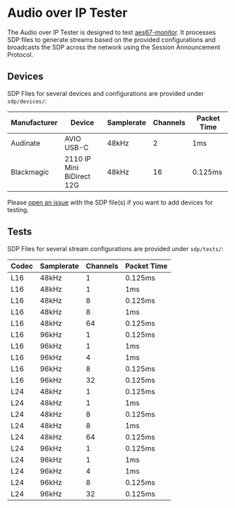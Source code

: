 # Audio over IP Tester
The Audio over IP Tester is designed to test [aes67-monitor](https://github.com/philhartung/aes67-monitor). It processes SDP files to generate streams based on the provided configurations and broadcasts the SDP across the network using the Session Announcement Protocol.


## Devices
SDP Files for several devices and configurations are provided under `sdp/devices/`:

| Manufacturer | Device                      | Samplerate | Channels | Packet Time |
|--------------|-----------------------------|------------|----------|-------------|
| Audinate     | AVIO USB-C                  | 48kHz      | 2        | 1ms         |
| Blackmagic   | 2110 IP Mini BiDirect 12G   | 48kHz      | 16       | 0.125ms     |

Please [open an issue](https://github.com/philhartung/aoip-tester/issues/new) with the SDP file(s) if you want to add devices for testing.

## Tests
SDP Files for several stream configurations are provided under `sdp/tests/`:

| Codec | Samplerate | Channels | Packet Time |
|-------|------------|----------|-------------|
| L16   | 48kHz      | 1        | 0.125ms     |
| L16   | 48kHz      | 1        | 1ms         |
| L16   | 48kHz      | 8        | 0.125ms     |
| L16   | 48kHz      | 8        | 1ms         |
| L16   | 48kHz      | 64       | 0.125ms     |
| L16   | 96kHz      | 1        | 0.125ms     |
| L16   | 96kHz      | 1        | 1ms         |
| L16   | 96kHz      | 4        | 1ms         |
| L16   | 96kHz      | 8        | 0.125ms     |
| L16   | 96kHz      | 32       | 0.125ms     |
| L24   | 48kHz      | 1        | 0.125ms     |
| L24   | 48kHz      | 1        | 1ms         |
| L24   | 48kHz      | 8        | 0.125ms     |
| L24   | 48kHz      | 8        | 1ms         |
| L24   | 48kHz      | 64       | 0.125ms     |
| L24   | 96kHz      | 1        | 0.125ms     |
| L24   | 96kHz      | 1        | 1ms         |
| L24   | 96kHz      | 4        | 1ms         |
| L24   | 96kHz      | 8        | 0.125ms     |
| L24   | 96kHz      | 32       | 0.125ms     |
